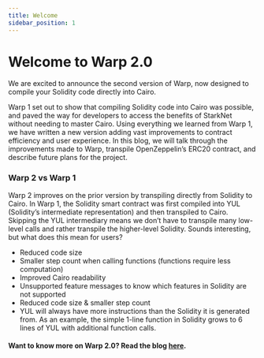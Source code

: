 ```yaml
---
title: Welcome
sidebar_position: 1
---
```


# Welcome to Warp 2.0

We are excited to announce the second version of Warp, now designed to compile your Solidity code directly into Cairo.

Warp 1 set out to show that compiling Solidity code into Cairo was possible, and paved the way for developers to access the benefits of StarkNet without needing to master Cairo. Using everything we learned from Warp 1, we have written a new version adding vast improvements to contract efficiency and user experience. In this blog, we will talk through the improvements made to Warp, transpile OpenZeppelin’s ERC20 contract, and describe future plans for the project.

### Warp 2 vs Warp 1

Warp 2 improves on the prior version by transpiling directly from Solidity to Cairo. In Warp 1, the Solidity smart contract was first compiled into YUL (Solidity’s intermediate representation) and then transpiled to Cairo. Skipping the YUL intermediary means we don’t have to transpile many low-level calls and rather transpile the higher-level Solidity. Sounds interesting, but what does this mean for users?

- Reduced code size
- Smaller step count when calling functions (functions require less computation)
- Improved Cairo readability
- Unsupported feature messages to know which features in Solidity are not supported
- Reduced code size & smaller step count
- YUL will always have more instructions than the Solidity it is generated from. As an example, the simple 1-line function in Solidity grows to 6 lines of YUL with additional function calls.

#### Want to know more on Warp 2.0? Read the blog [here](https://medium.com/nethermind-eth/warp-2-0-transpiling-directly-from-solidity-to-cairo-9bf41a6d26ee).
